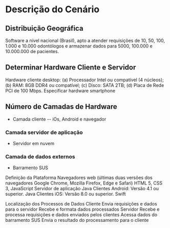 # Descrição do Cenário 
 
## Distribuição Geográfica
Software a nível nacional (Brasil), apto a atender requisições de 10, 50, 100, 1.000 e 10.000 odontólogos e armazenar dados para 5000, 100.000 e 10.000.000 de pacientes.
 
## Determinar Hardware Cliente e Servidor
Hardware cliente desktop: (a) Processador Intel ou compatível (4 núcleos); (b) RAM: 8GB DDR4 ou compatível; (c) Disco: SATA 2TB; (d) Placa de Rede PCI de 100 Mbps.
Especificar hardware smartphone
 
## Número de Camadas de Hardware
- Camada cliente
-- iOs, Android e navegador
### Camada servidor de aplicação
- Servidor em nuvem 
### Camada de dados externos
- Barramento SUS
 
Definição da Plataforma
Navegadores web (últimas duas versões dos navegadores Google Chrome, Mozilla Firefox, Edge e Safari) 
HTML 5, CSS 3, JavaScript
Servidor de aplicação
Java
Clientes Android: Versão 4.1 ou superior.
Java
Clientes iOS: Versão 8.0 ou superior.
Swift
 
Localização dos Processos de Dados
Cliente 
Envia requisições e dados para o servidor
Recebe e formata dados processados
Servidor
Recebe e processa requisições e dados enviados pelos clientes
Acessa dados do barramento SUS
Envia o resultado do processamento para o cliente

